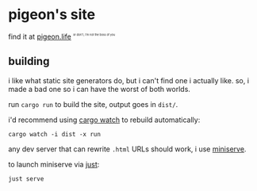 # pigeon's site

find it at [pigeon.life](https://pigeon.life)
<sup><sub><sup><sub><sup>or don't, i'm not the boss of you</sup></sub></sup></sub></sup>

## building

i like what static site generators do, but i can't find one i actually like.
so, i made a bad one so i can have the worst of both worlds.

run `cargo run` to build the site, output goes in `dist/`.

i'd recommend using [cargo watch](https://watchexec.github.io/#cargo-watch) to
rebuild automatically:

```console
cargo watch -i dist -x run
```

any dev server that can rewrite `.html` URLs should work, i use [miniserve](https://github.com/svenstaro/miniserve).

to launch miniserve via [just](https://github.com/casey/just):

```console
just serve
```
